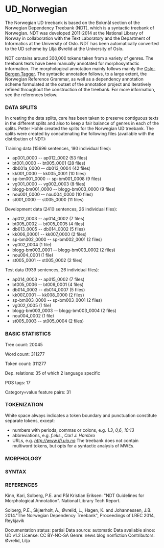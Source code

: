 # UD_Norwegian

The Norwegian UD treebank is based on the Bokmål section of the Norwegian
Dependency Treebank (NDT), which is a syntactic treebank of Norwegian.
NDT was developed 2011-2014 at the National Library of Norway in collaboration
with the Text Laboratory and the Department of Informatics at the
University of Oslo. NDT has been automatically converted to the UD
scheme by Lilja Øvrelid at the University of Oslo.

NDT contains around 300,000 tokens taken from a variety of genres.
The treebank texts have been manually annotated for morphosyntactic
information. The morphological annotation mainly follows mainly
the [Oslo-Bergen Tagger](http://tekstlab.uio.no/obt-ny/).  The syntactic
annotation follows, to a large extent, the Norwegian Reference
Grammar, as well as a dependency annotation scheme formulated at the
outset of the annotation project and iteratively refined throughout
the construction of the treebank. For more information, see the
references below.

### DATA SPLITS

In creating the data splits, care has been taken to preserve
contiguous texts in the different splits and also to keep a fair
balance of genres in each of the splits. Petter Hohle created the
splits for the Norwegian UD treebank. The splits were created by
concatenating the following files (available with the distribution of
NDT):

Training data (15696 sentences, 180 individual files):

- ap001\_0000 -- ap012\_0002 (53 files)
- bt001\_0000 -- bt005\_0001 (28 files)
- db001a\_0000 -- db013\_0004 (42 files)
- kk001\_0000 -- kk005\_0001 (10 files)
- sp-bm001\_0000 -- sp-bm001\_0008 (9 files)
- vg001\_0000 -- vg002\_0003 (8 files)
- blogg-bm001\_0000 -- blogg-bm003\_0000 (9 files)
- nou001\_0000 -- nou004\_0000 (10 files)
- st001\_0000 -- st005\_0000 (11 files)

Development data (2410 sentences, 26 individual files):

- ap012\_0003 -- ap014\_0002 (7 files)
- bt005\_0002 -- bt005\_0005 (4 files)
- db013\_0005 -- db014\_0002 (5 files)
- kk006\_00001 -- kk007\_0000 (2 files)
- sp-bm002\_0000 -- sp-bm002\_0001 (2 files)
- vg002\_0004 (1 file)
- blogg-bm003\_0001 -- blogg-bm003\_0002 (2 files)
- nou004\_0001 (1 file)
- st005\_0001 -- st005\_0002 (2 files)

Test data (1939 sentences, 26 individual files):

- ap014\_0003 -- ap015\_0002 (7 files)
- bt005\_0006 -- bt006\_0001 (4 files)
- db014\_0003 -- db014\_0007 (5 files)
- kk007\_0001 -- kk008\_0000 (2 files)
- sp-bm003\_0000 -- sp-bm003\_0001 (2 files)
- vg002\_0005 (1 file)
- blogg-bm003\_0003 -- blogg-bm003\_0004 (2 files)
- nou004\_0002 (1 file)
- st005\_0003 -- st005\_0004 (2 files)


### BASIC STATISTICS

Tree count:  20045

Word count:  311277

Token count: 311277

Dep. relations: 35 of which 2 language specific

POS tags: 17

Category=value feature pairs: 31

### TOKENIZATION
White space always indicates a token boundary and punctuation constitute separate tokens, except:

* numbers with periods, commas or colons, e.g. *1.3*, *0,6*, *10:13*
* abbreviations, e.g. *f.eks.*, *Carl J. Hambro*
* URLs, e.g. *http://www.ifi.uio.no*
The treebank does not contain multiword tokens, but opts for a syntactic analysis of MWEs.

### MORPHOLOGY

### SYNTAX

### REFERENCES

Kinn, Kari, Solberg, P.E. and Pål Kristian Eriksen: "NDT Guidelines
for Morphological Annotation". National Library Tech Report.

Solberg, P.E., Skjærholt, A., Øvrelid, L., Hagen, K. and Johannessen,
J.B. 2014."The Norwegian Dependency Treebank", Proceedings of LREC 2014,
Reykjavik


Documentation status: partial
Data source: automatic
Data available since: UD v1.2
License: CC BY-NC-SA
Genre: news blog nonfiction 
Contributors: Øvrelid, Lilja
